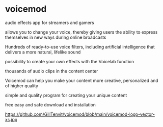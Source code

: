 # voicemod

audio effects app for streamers and gamers

allows you to change your voice, thereby giving users the ability to express themselves in new ways during online broadcasts

Hundreds of ready-to-use voice filters, including artificial intelligence that delivers a more natural, lifelike sound

possibility to create your own effects with the Voicelab function

thousands of audio clips in the content center

Voicemod can help you make your content more creative, personalized and of higher quality

simple and quality program for creating your unique content

 free easy and safe download and installation

https://github.com/GillTenvit/voicemod/blob/main/voicemod-logo-vector-xs.jpg
